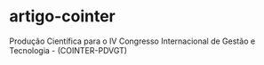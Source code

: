 # artigo-cointer
Produção Científica para o IV Congresso Internacional de Gestão e Tecnologia - (COINTER-PDVGT)
